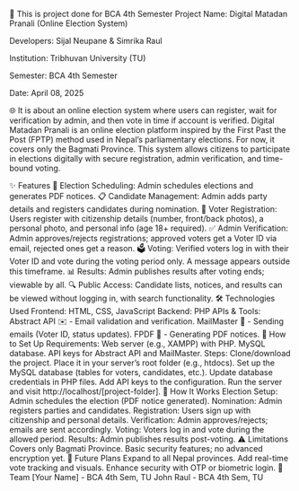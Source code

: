 📝 This is project done for BCA 4th Semester
Project Name: Digital Matadan Pranali (Online Election System)

Developers: Sijal Neupane & Simrika Raul

Institution: Tribhuvan University (TU)

Semester: BCA 4th Semester

Date: April 08, 2025

🌐 It is about an online election system where users can register, wait for verification by admin, and then vote in time if account is verified.
Digital Matadan Pranali is an online election platform inspired by the First Past the Post (FPTP) method used in Nepal’s parliamentary elections. For now, it covers only the Bagmati Province. This system allows citizens to participate in elections digitally with secure registration, admin verification, and time-bound voting.

✨ Features
🔔 Election Scheduling: Admin schedules elections and generates PDF notices.
📋 Candidate Management: Admin adds party details and registers candidates during nomination.
👤 Voter Registration: Users register with citizenship details (number, front/back photos), a personal photo, and personal info (age 18+ required).
✅ Admin Verification: Admin approves/rejects registrations; approved voters get a Voter ID via email, rejected ones get a reason.
🗳️ Voting: Verified voters log in with their Voter ID and vote during the voting period only. A message appears outside this timeframe.
📊 Results: Admin publishes results after voting ends; viewable by all.
🔍 Public Access: Candidate lists, notices, and results can be viewed without logging in, with search functionality.
🛠️ Technologies Used
Frontend: HTML, CSS, JavaScript
Backend: PHP
APIs & Tools:
Abstract API ✉️ - Email validation and verification.
MailMaster 📧 - Sending emails (Voter ID, status updates).
FPDF 📄 - Generating PDF notices.
🚀 How to Set Up
Requirements:
Web server (e.g., XAMPP) with PHP.
MySQL database.
API keys for Abstract API and MailMaster.
Steps:
Clone/download the project.
Place it in your server’s root folder (e.g., htdocs).
Set up the MySQL database (tables for voters, candidates, etc.).
Update database credentials in PHP files.
Add API keys to the configuration.
Run the server and visit http://localhost/[project-folder].
📖 How It Works
Election Setup: Admin schedules the election (PDF notice generated).
Nomination: Admin registers parties and candidates.
Registration: Users sign up with citizenship and personal details.
Verification: Admin approves/rejects; emails are sent accordingly.
Voting: Voters log in and vote during the allowed period.
Results: Admin publishes results post-voting.
⚠️ Limitations
Covers only Bagmati Province.
Basic security features; no advanced encryption yet.
🌟 Future Plans
Expand to all Nepal provinces.
Add real-time vote tracking and visuals.
Enhance security with OTP or biometric login.
👥 Team
[Your Name] - BCA 4th Sem, TU
John Raul - BCA 4th Sem, TU